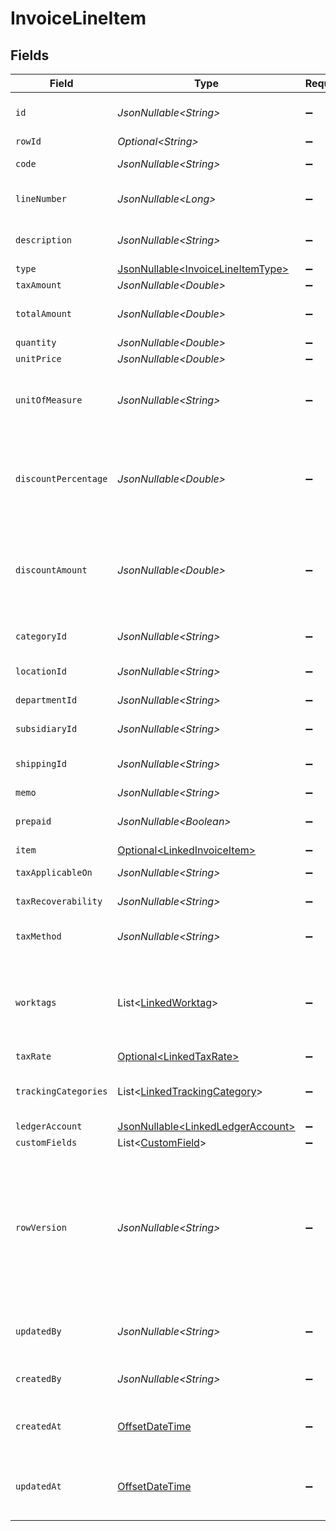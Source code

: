 # InvoiceLineItem


## Fields

| Field                                                                                                                                      | Type                                                                                                                                       | Required                                                                                                                                   | Description                                                                                                                                | Example                                                                                                                                    |
| ------------------------------------------------------------------------------------------------------------------------------------------ | ------------------------------------------------------------------------------------------------------------------------------------------ | ------------------------------------------------------------------------------------------------------------------------------------------ | ------------------------------------------------------------------------------------------------------------------------------------------ | ------------------------------------------------------------------------------------------------------------------------------------------ |
| `id`                                                                                                                                       | *JsonNullable\<String>*                                                                                                                    | :heavy_minus_sign:                                                                                                                         | A unique identifier for an object.                                                                                                         | 12345                                                                                                                                      |
| `rowId`                                                                                                                                    | *Optional\<String>*                                                                                                                        | :heavy_minus_sign:                                                                                                                         | Row ID                                                                                                                                     | 12345                                                                                                                                      |
| `code`                                                                                                                                     | *JsonNullable\<String>*                                                                                                                    | :heavy_minus_sign:                                                                                                                         | User defined item code                                                                                                                     | 120-C                                                                                                                                      |
| `lineNumber`                                                                                                                               | *JsonNullable\<Long>*                                                                                                                      | :heavy_minus_sign:                                                                                                                         | Line number of the resource                                                                                                                | 1                                                                                                                                          |
| `description`                                                                                                                              | *JsonNullable\<String>*                                                                                                                    | :heavy_minus_sign:                                                                                                                         | User defined description                                                                                                                   | Model Y is a fully electric, mid-size SUV, with seating for up to seven, dual motor AWD and unparalleled protection.                       |
| `type`                                                                                                                                     | [JsonNullable\<InvoiceLineItemType>](../../models/components/InvoiceLineItemType.md)                                                       | :heavy_minus_sign:                                                                                                                         | Item type                                                                                                                                  | sales_item                                                                                                                                 |
| `taxAmount`                                                                                                                                | *JsonNullable\<Double>*                                                                                                                    | :heavy_minus_sign:                                                                                                                         | Tax amount                                                                                                                                 | 27500                                                                                                                                      |
| `totalAmount`                                                                                                                              | *JsonNullable\<Double>*                                                                                                                    | :heavy_minus_sign:                                                                                                                         | Total amount of the line item                                                                                                              | 27500                                                                                                                                      |
| `quantity`                                                                                                                                 | *JsonNullable\<Double>*                                                                                                                    | :heavy_minus_sign:                                                                                                                         | N/A                                                                                                                                        | 1                                                                                                                                          |
| `unitPrice`                                                                                                                                | *JsonNullable\<Double>*                                                                                                                    | :heavy_minus_sign:                                                                                                                         | N/A                                                                                                                                        | 27500.5                                                                                                                                    |
| `unitOfMeasure`                                                                                                                            | *JsonNullable\<String>*                                                                                                                    | :heavy_minus_sign:                                                                                                                         | Description of the unit type the item is sold as, ie: kg, hour.                                                                            | pc.                                                                                                                                        |
| `discountPercentage`                                                                                                                       | *JsonNullable\<Double>*                                                                                                                    | :heavy_minus_sign:                                                                                                                         | Discount percentage applied to the line item when supported downstream.                                                                    | 0.01                                                                                                                                       |
| `discountAmount`                                                                                                                           | *JsonNullable\<Double>*                                                                                                                    | :heavy_minus_sign:                                                                                                                         | Discount amount applied to the line item when supported downstream.                                                                        | 19.99                                                                                                                                      |
| `categoryId`                                                                                                                               | *JsonNullable\<String>*                                                                                                                    | :heavy_minus_sign:                                                                                                                         | ID of the category of the line item                                                                                                        | 12345                                                                                                                                      |
| `locationId`                                                                                                                               | *JsonNullable\<String>*                                                                                                                    | :heavy_minus_sign:                                                                                                                         | The ID of the location                                                                                                                     | 12345                                                                                                                                      |
| `departmentId`                                                                                                                             | *JsonNullable\<String>*                                                                                                                    | :heavy_minus_sign:                                                                                                                         | The ID of the department                                                                                                                   | 12345                                                                                                                                      |
| `subsidiaryId`                                                                                                                             | *JsonNullable\<String>*                                                                                                                    | :heavy_minus_sign:                                                                                                                         | The ID of the subsidiary                                                                                                                   | 12345                                                                                                                                      |
| `shippingId`                                                                                                                               | *JsonNullable\<String>*                                                                                                                    | :heavy_minus_sign:                                                                                                                         | ID of the shipping of the line item                                                                                                        | 12345                                                                                                                                      |
| `memo`                                                                                                                                     | *JsonNullable\<String>*                                                                                                                    | :heavy_minus_sign:                                                                                                                         | Memo                                                                                                                                       | Some memo                                                                                                                                  |
| `prepaid`                                                                                                                                  | *JsonNullable\<Boolean>*                                                                                                                   | :heavy_minus_sign:                                                                                                                         | Whether the line item is prepaid                                                                                                           | true                                                                                                                                       |
| `item`                                                                                                                                     | [Optional\<LinkedInvoiceItem>](../../models/components/LinkedInvoiceItem.md)                                                               | :heavy_minus_sign:                                                                                                                         | N/A                                                                                                                                        |                                                                                                                                            |
| `taxApplicableOn`                                                                                                                          | *JsonNullable\<String>*                                                                                                                    | :heavy_minus_sign:                                                                                                                         | Tax applicable on                                                                                                                          | Domestic_Purchase_of_Goods_and_Services                                                                                                    |
| `taxRecoverability`                                                                                                                        | *JsonNullable\<String>*                                                                                                                    | :heavy_minus_sign:                                                                                                                         | Tax recoverability                                                                                                                         | Fully_Recoverable                                                                                                                          |
| `taxMethod`                                                                                                                                | *JsonNullable\<String>*                                                                                                                    | :heavy_minus_sign:                                                                                                                         | Method of tax calculation                                                                                                                  | Due_to_Supplier                                                                                                                            |
| `worktags`                                                                                                                                 | List\<[LinkedWorktag](../../models/components/LinkedWorktag.md)>                                                                           | :heavy_minus_sign:                                                                                                                         | Worktags of the line item. This is currently only supported in Workday.                                                                    |                                                                                                                                            |
| `taxRate`                                                                                                                                  | [Optional\<LinkedTaxRate>](../../models/components/LinkedTaxRate.md)                                                                       | :heavy_minus_sign:                                                                                                                         | N/A                                                                                                                                        |                                                                                                                                            |
| `trackingCategories`                                                                                                                       | List\<[LinkedTrackingCategory](../../models/components/LinkedTrackingCategory.md)>                                                         | :heavy_minus_sign:                                                                                                                         | A list of linked tracking categories.                                                                                                      |                                                                                                                                            |
| `ledgerAccount`                                                                                                                            | [JsonNullable\<LinkedLedgerAccount>](../../models/components/LinkedLedgerAccount.md)                                                       | :heavy_minus_sign:                                                                                                                         | N/A                                                                                                                                        |                                                                                                                                            |
| `customFields`                                                                                                                             | List\<[CustomField](../../models/components/CustomField.md)>                                                                               | :heavy_minus_sign:                                                                                                                         | N/A                                                                                                                                        |                                                                                                                                            |
| `rowVersion`                                                                                                                               | *JsonNullable\<String>*                                                                                                                    | :heavy_minus_sign:                                                                                                                         | A binary value used to detect updates to a object and prevent data conflicts. It is incremented each time an update is made to the object. | 1-12345                                                                                                                                    |
| `updatedBy`                                                                                                                                | *JsonNullable\<String>*                                                                                                                    | :heavy_minus_sign:                                                                                                                         | The user who last updated the object.                                                                                                      | 12345                                                                                                                                      |
| `createdBy`                                                                                                                                | *JsonNullable\<String>*                                                                                                                    | :heavy_minus_sign:                                                                                                                         | The user who created the object.                                                                                                           | 12345                                                                                                                                      |
| `createdAt`                                                                                                                                | [OffsetDateTime](https://docs.oracle.com/javase/8/docs/api/java/time/OffsetDateTime.html)                                                  | :heavy_minus_sign:                                                                                                                         | The date and time when the object was created.                                                                                             | 2020-09-30T07:43:32.000Z                                                                                                                   |
| `updatedAt`                                                                                                                                | [OffsetDateTime](https://docs.oracle.com/javase/8/docs/api/java/time/OffsetDateTime.html)                                                  | :heavy_minus_sign:                                                                                                                         | The date and time when the object was last updated.                                                                                        | 2020-09-30T07:43:32.000Z                                                                                                                   |